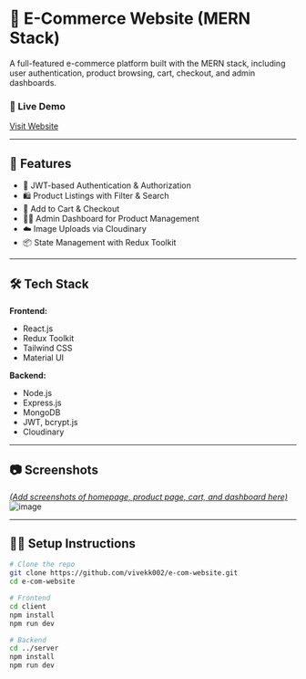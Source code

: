 # 🛒 E-Commerce Website (MERN Stack)

A full-featured e-commerce platform built with the MERN stack, including user authentication, product browsing, cart, checkout, and admin dashboards.

### 🔗 Live Demo
[Visit Website](https://e-com-website-1-zahm.onrender.com)

---

## 🚀 Features

- 🔐 JWT-based Authentication & Authorization
- 🛍 Product Listings with Filter & Search
- 🛒 Add to Cart & Checkout
- 🧑‍💼 Admin Dashboard for Product Management
- ☁️ Image Uploads via Cloudinary
- 📦 State Management with Redux Toolkit

---

## 🛠 Tech Stack

**Frontend:**
- React.js
- Redux Toolkit
- Tailwind CSS
- Material UI

**Backend:**
- Node.js
- Express.js
- MongoDB
- JWT, bcrypt.js
- Cloudinary

---

## 📷 Screenshots
[*(Add screenshots of homepage, product page, cart, and dashboard here)*](https://e-com-website-1-zahm.onrender.com/auth/login)
![image](https://github.com/user-attachments/assets/9491283f-b9e7-472a-bbac-70daa237199c)


---

## 🧑‍💻 Setup Instructions

```bash
# Clone the repo
git clone https://github.com/vivekk002/e-com-website.git
cd e-com-website

# Frontend
cd client
npm install
npm run dev

# Backend
cd ../server
npm install
npm run dev
